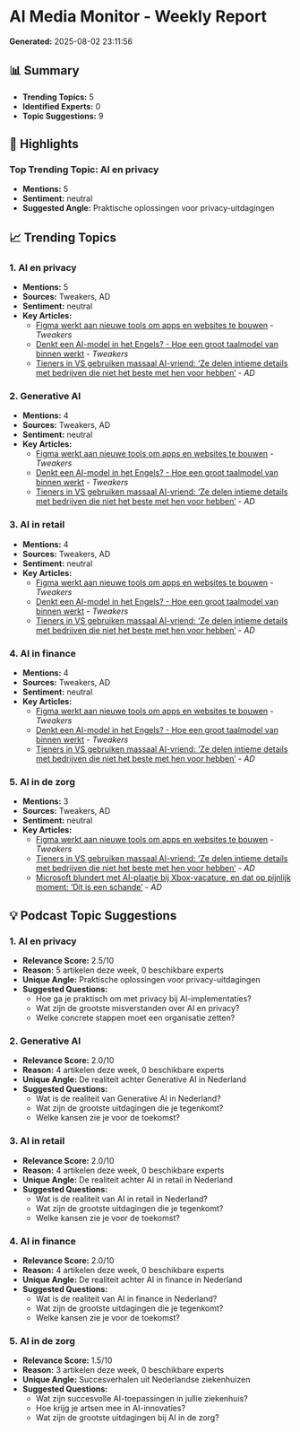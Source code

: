 # AI Media Monitor - Weekly Report
**Generated:** 2025-08-02 23:11:56

## 📊 Summary
- **Trending Topics:** 5
- **Identified Experts:** 0
- **Topic Suggestions:** 9

## 🌟 Highlights
### Top Trending Topic: AI en privacy
- **Mentions:** 5
- **Sentiment:** neutral
- **Suggested Angle:** Praktische oplossingen voor privacy-uitdagingen

## 📈 Trending Topics
### 1. AI en privacy
- **Mentions:** 5
- **Sources:** Tweakers, AD
- **Sentiment:** neutral
- **Key Articles:**
  - [Figma werkt aan nieuwe tools om apps en websites te bouwen](https://tweakers.net/nieuws/234170/figma-werkt-aan-nieuwe-tools-om-apps-en-websites-te-bouwen.html) - *Tweakers*
  - [Denkt een AI-model in het Engels? - Hoe een groot taalmodel van binnen werkt](https://tweakers.net/reviews/13118/denkt-een-ai-model-in-het-engels-hoe-een-groot-taalmodel-van-binnen-werkt.html) - *Tweakers*
  - [Tieners in VS gebruiken massaal AI-vriend: ‘Ze delen intieme details met bedrijven die niet het beste met hen voor hebben’](https://www.ad.nl/tech/tieners-in-vs-gebruiken-massaal-ai-vriend-ze-delen-intieme-details-met-bedrijven-die-niet-het-beste-met-hen-voor-hebben~a88dfece/) - *AD*

### 2. Generative AI
- **Mentions:** 4
- **Sources:** Tweakers, AD
- **Sentiment:** neutral
- **Key Articles:**
  - [Figma werkt aan nieuwe tools om apps en websites te bouwen](https://tweakers.net/nieuws/234170/figma-werkt-aan-nieuwe-tools-om-apps-en-websites-te-bouwen.html) - *Tweakers*
  - [Denkt een AI-model in het Engels? - Hoe een groot taalmodel van binnen werkt](https://tweakers.net/reviews/13118/denkt-een-ai-model-in-het-engels-hoe-een-groot-taalmodel-van-binnen-werkt.html) - *Tweakers*
  - [Tieners in VS gebruiken massaal AI-vriend: ‘Ze delen intieme details met bedrijven die niet het beste met hen voor hebben’](https://www.ad.nl/tech/tieners-in-vs-gebruiken-massaal-ai-vriend-ze-delen-intieme-details-met-bedrijven-die-niet-het-beste-met-hen-voor-hebben~a88dfece/) - *AD*

### 3. AI in retail
- **Mentions:** 4
- **Sources:** Tweakers, AD
- **Sentiment:** neutral
- **Key Articles:**
  - [Figma werkt aan nieuwe tools om apps en websites te bouwen](https://tweakers.net/nieuws/234170/figma-werkt-aan-nieuwe-tools-om-apps-en-websites-te-bouwen.html) - *Tweakers*
  - [Denkt een AI-model in het Engels? - Hoe een groot taalmodel van binnen werkt](https://tweakers.net/reviews/13118/denkt-een-ai-model-in-het-engels-hoe-een-groot-taalmodel-van-binnen-werkt.html) - *Tweakers*
  - [Tieners in VS gebruiken massaal AI-vriend: ‘Ze delen intieme details met bedrijven die niet het beste met hen voor hebben’](https://www.ad.nl/tech/tieners-in-vs-gebruiken-massaal-ai-vriend-ze-delen-intieme-details-met-bedrijven-die-niet-het-beste-met-hen-voor-hebben~a88dfece/) - *AD*

### 4. AI in finance
- **Mentions:** 4
- **Sources:** Tweakers, AD
- **Sentiment:** neutral
- **Key Articles:**
  - [Figma werkt aan nieuwe tools om apps en websites te bouwen](https://tweakers.net/nieuws/234170/figma-werkt-aan-nieuwe-tools-om-apps-en-websites-te-bouwen.html) - *Tweakers*
  - [Denkt een AI-model in het Engels? - Hoe een groot taalmodel van binnen werkt](https://tweakers.net/reviews/13118/denkt-een-ai-model-in-het-engels-hoe-een-groot-taalmodel-van-binnen-werkt.html) - *Tweakers*
  - [Tieners in VS gebruiken massaal AI-vriend: ‘Ze delen intieme details met bedrijven die niet het beste met hen voor hebben’](https://www.ad.nl/tech/tieners-in-vs-gebruiken-massaal-ai-vriend-ze-delen-intieme-details-met-bedrijven-die-niet-het-beste-met-hen-voor-hebben~a88dfece/) - *AD*

### 5. AI in de zorg
- **Mentions:** 3
- **Sources:** Tweakers, AD
- **Sentiment:** neutral
- **Key Articles:**
  - [Figma werkt aan nieuwe tools om apps en websites te bouwen](https://tweakers.net/nieuws/234170/figma-werkt-aan-nieuwe-tools-om-apps-en-websites-te-bouwen.html) - *Tweakers*
  - [Tieners in VS gebruiken massaal AI-vriend: ‘Ze delen intieme details met bedrijven die niet het beste met hen voor hebben’](https://www.ad.nl/tech/tieners-in-vs-gebruiken-massaal-ai-vriend-ze-delen-intieme-details-met-bedrijven-die-niet-het-beste-met-hen-voor-hebben~a88dfece/) - *AD*
  - [Microsoft blundert met AI-plaatje bij Xbox-vacature, en dat op pijnlijk moment: ‘Dit is een schande’](https://www.ad.nl/tech/microsoft-blundert-met-ai-plaatje-bij-xbox-vacature-en-dat-op-pijnlijk-moment-dit-is-een-schande~ac83002a/) - *AD*

## 💡 Podcast Topic Suggestions
### 1. AI en privacy
- **Relevance Score:** 2.5/10
- **Reason:** 5 artikelen deze week, 0 beschikbare experts
- **Unique Angle:** Praktische oplossingen voor privacy-uitdagingen
- **Suggested Questions:**
  - Hoe ga je praktisch om met privacy bij AI-implementaties?
  - Wat zijn de grootste misverstanden over AI en privacy?
  - Welke concrete stappen moet een organisatie zetten?

### 2. Generative AI
- **Relevance Score:** 2.0/10
- **Reason:** 4 artikelen deze week, 0 beschikbare experts
- **Unique Angle:** De realiteit achter Generative AI in Nederland
- **Suggested Questions:**
  - Wat is de realiteit van Generative AI in Nederland?
  - Wat zijn de grootste uitdagingen die je tegenkomt?
  - Welke kansen zie je voor de toekomst?

### 3. AI in retail
- **Relevance Score:** 2.0/10
- **Reason:** 4 artikelen deze week, 0 beschikbare experts
- **Unique Angle:** De realiteit achter AI in retail in Nederland
- **Suggested Questions:**
  - Wat is de realiteit van AI in retail in Nederland?
  - Wat zijn de grootste uitdagingen die je tegenkomt?
  - Welke kansen zie je voor de toekomst?

### 4. AI in finance
- **Relevance Score:** 2.0/10
- **Reason:** 4 artikelen deze week, 0 beschikbare experts
- **Unique Angle:** De realiteit achter AI in finance in Nederland
- **Suggested Questions:**
  - Wat is de realiteit van AI in finance in Nederland?
  - Wat zijn de grootste uitdagingen die je tegenkomt?
  - Welke kansen zie je voor de toekomst?

### 5. AI in de zorg
- **Relevance Score:** 1.5/10
- **Reason:** 3 artikelen deze week, 0 beschikbare experts
- **Unique Angle:** Succesverhalen uit Nederlandse ziekenhuizen
- **Suggested Questions:**
  - Wat zijn succesvolle AI-toepassingen in jullie ziekenhuis?
  - Hoe krijg je artsen mee in AI-innovaties?
  - Wat zijn de grootste uitdagingen bij AI in de zorg?
